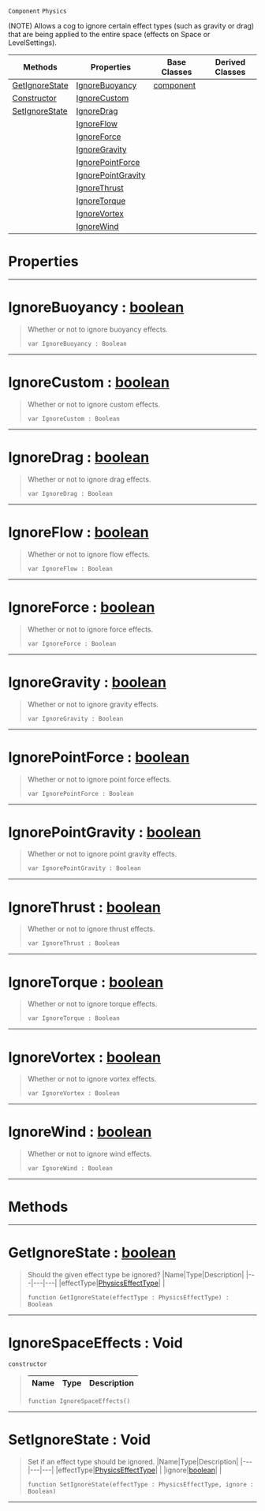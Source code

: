  `Component` `Physics`



(NOTE) Allows a cog to ignore certain effect types (such as gravity or drag) that are being applied to the entire space (effects on Space or LevelSettings).

|Methods|Properties|Base Classes|Derived Classes|
|---|---|---|---|
|[ GetIgnoreState](https://github.com/zeroengineteam/ZeroDocs/blob/master/code_reference/class_reference/ignorespaceeffects.markdown#getignorestate-zero-engi)|[ IgnoreBuoyancy](https://github.com/zeroengineteam/ZeroDocs/blob/master/code_reference/class_reference/ignorespaceeffects.markdown#ignorebuoyancy-zero-engi)|[component](https://github.com/zeroengineteam/ZeroDocs/blob/master/code_reference/class_reference/component.markdown)| |
|[ Constructor](https://github.com/zeroengineteam/ZeroDocs/blob/master/code_reference/class_reference/ignorespaceeffects.markdown#ignorespaceeffects-void)|[ IgnoreCustom](https://github.com/zeroengineteam/ZeroDocs/blob/master/code_reference/class_reference/ignorespaceeffects.markdown#ignorecustom-zero-engine)| | |
|[ SetIgnoreState](https://github.com/zeroengineteam/ZeroDocs/blob/master/code_reference/class_reference/ignorespaceeffects.markdown#setignorestate-void)|[ IgnoreDrag](https://github.com/zeroengineteam/ZeroDocs/blob/master/code_reference/class_reference/ignorespaceeffects.markdown#ignoredrag-zero-engine-d)| | |
| |[ IgnoreFlow](https://github.com/zeroengineteam/ZeroDocs/blob/master/code_reference/class_reference/ignorespaceeffects.markdown#ignoreflow-zero-engine-d)| | |
| |[ IgnoreForce](https://github.com/zeroengineteam/ZeroDocs/blob/master/code_reference/class_reference/ignorespaceeffects.markdown#ignoreforce-zero-engine)| | |
| |[ IgnoreGravity](https://github.com/zeroengineteam/ZeroDocs/blob/master/code_reference/class_reference/ignorespaceeffects.markdown#ignoregravity-zero-engin)| | |
| |[ IgnorePointForce](https://github.com/zeroengineteam/ZeroDocs/blob/master/code_reference/class_reference/ignorespaceeffects.markdown#ignorepointforce-zero-en)| | |
| |[ IgnorePointGravity](https://github.com/zeroengineteam/ZeroDocs/blob/master/code_reference/class_reference/ignorespaceeffects.markdown#ignorepointgravity-zero)| | |
| |[ IgnoreThrust](https://github.com/zeroengineteam/ZeroDocs/blob/master/code_reference/class_reference/ignorespaceeffects.markdown#ignorethrust-zero-engine)| | |
| |[ IgnoreTorque](https://github.com/zeroengineteam/ZeroDocs/blob/master/code_reference/class_reference/ignorespaceeffects.markdown#ignoretorque-zero-engine)| | |
| |[ IgnoreVortex](https://github.com/zeroengineteam/ZeroDocs/blob/master/code_reference/class_reference/ignorespaceeffects.markdown#ignorevortex-zero-engine)| | |
| |[ IgnoreWind](https://github.com/zeroengineteam/ZeroDocs/blob/master/code_reference/class_reference/ignorespaceeffects.markdown#ignorewind-zero-engine-d)| | |


 #  Properties


---  
 #  IgnoreBuoyancy : [boolean](https://github.com/zeroengineteam/ZeroDocs/blob/master/code_reference/zilch_base_types/boolean.markdown)

> Whether or not to ignore buoyancy effects.
> ``` lang=cpp, name=Zilch
> var IgnoreBuoyancy : Boolean


---  
 #  IgnoreCustom : [boolean](https://github.com/zeroengineteam/ZeroDocs/blob/master/code_reference/zilch_base_types/boolean.markdown)

> Whether or not to ignore custom effects.
> ``` lang=cpp, name=Zilch
> var IgnoreCustom : Boolean


---  
 #  IgnoreDrag : [boolean](https://github.com/zeroengineteam/ZeroDocs/blob/master/code_reference/zilch_base_types/boolean.markdown)

> Whether or not to ignore drag effects.
> ``` lang=cpp, name=Zilch
> var IgnoreDrag : Boolean


---  
 #  IgnoreFlow : [boolean](https://github.com/zeroengineteam/ZeroDocs/blob/master/code_reference/zilch_base_types/boolean.markdown)

> Whether or not to ignore flow effects.
> ``` lang=cpp, name=Zilch
> var IgnoreFlow : Boolean


---  
 #  IgnoreForce : [boolean](https://github.com/zeroengineteam/ZeroDocs/blob/master/code_reference/zilch_base_types/boolean.markdown)

> Whether or not to ignore force effects.
> ``` lang=cpp, name=Zilch
> var IgnoreForce : Boolean


---  
 #  IgnoreGravity : [boolean](https://github.com/zeroengineteam/ZeroDocs/blob/master/code_reference/zilch_base_types/boolean.markdown)

> Whether or not to ignore gravity effects.
> ``` lang=cpp, name=Zilch
> var IgnoreGravity : Boolean


---  
 #  IgnorePointForce : [boolean](https://github.com/zeroengineteam/ZeroDocs/blob/master/code_reference/zilch_base_types/boolean.markdown)

> Whether or not to ignore point force effects.
> ``` lang=cpp, name=Zilch
> var IgnorePointForce : Boolean


---  
 #  IgnorePointGravity : [boolean](https://github.com/zeroengineteam/ZeroDocs/blob/master/code_reference/zilch_base_types/boolean.markdown)

> Whether or not to ignore point gravity effects.
> ``` lang=cpp, name=Zilch
> var IgnorePointGravity : Boolean


---  
 #  IgnoreThrust : [boolean](https://github.com/zeroengineteam/ZeroDocs/blob/master/code_reference/zilch_base_types/boolean.markdown)

> Whether or not to ignore thrust effects.
> ``` lang=cpp, name=Zilch
> var IgnoreThrust : Boolean


---  
 #  IgnoreTorque : [boolean](https://github.com/zeroengineteam/ZeroDocs/blob/master/code_reference/zilch_base_types/boolean.markdown)

> Whether or not to ignore torque effects.
> ``` lang=cpp, name=Zilch
> var IgnoreTorque : Boolean


---  
 #  IgnoreVortex : [boolean](https://github.com/zeroengineteam/ZeroDocs/blob/master/code_reference/zilch_base_types/boolean.markdown)

> Whether or not to ignore vortex effects.
> ``` lang=cpp, name=Zilch
> var IgnoreVortex : Boolean


---  
 #  IgnoreWind : [boolean](https://github.com/zeroengineteam/ZeroDocs/blob/master/code_reference/zilch_base_types/boolean.markdown)

> Whether or not to ignore wind effects.
> ``` lang=cpp, name=Zilch
> var IgnoreWind : Boolean


---  
 #  Methods


---  
 #  GetIgnoreState : [boolean](https://github.com/zeroengineteam/ZeroDocs/blob/master/code_reference/zilch_base_types/boolean.markdown)

> Should the given effect type be ignored?
> |Name|Type|Description|
> |---|---|---|
> |effectType|[PhysicsEffectType](https://github.com/zeroengineteam/ZeroDocs/blob/master/code_reference/enum_reference.markdown#physicseffecttype)| |
> ``` lang=cpp, name=Zilch
> function GetIgnoreState(effectType : PhysicsEffectType) : Boolean
> ``` 


---  
 #  IgnoreSpaceEffects : Void

 `constructor`

> 
> |Name|Type|Description|
> |---|---|---|
> ``` lang=cpp, name=Zilch
> function IgnoreSpaceEffects()
> ``` 


---  
 #  SetIgnoreState : Void

> Set if an effect type should be ignored.
> |Name|Type|Description|
> |---|---|---|
> |effectType|[PhysicsEffectType](https://github.com/zeroengineteam/ZeroDocs/blob/master/code_reference/enum_reference.markdown#physicseffecttype)| |
> |ignore|[boolean](https://github.com/zeroengineteam/ZeroDocs/blob/master/code_reference/zilch_base_types/boolean.markdown)| |
> ``` lang=cpp, name=Zilch
> function SetIgnoreState(effectType : PhysicsEffectType, ignore : Boolean)
> ``` 


---  
 

 
